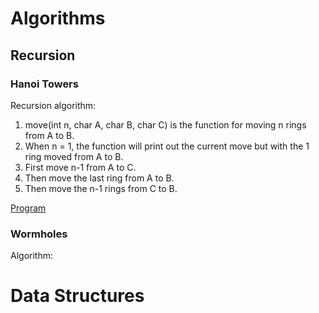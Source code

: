 # Algorithms
## Recursion
### Hanoi Towers

Recursion algorithm:

1. move(int n, char A, char B, char C) is the function for moving n rings from A to B.
2. When n = 1, the function will print out the current move but with the 1 ring moved from A to B.
3. First move n-1 from A to C.
4. Then move the last ring from A to B.
5. Then move the n-1 rings from C to B.

[Program](hanoitower.cpp)

### Wormholes

Algorithm:

# Data Structures
